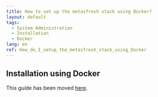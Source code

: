 ```yaml
---
title: How to set up the metasfresh stack using Docker?
layout: default
tags:
  - System Administration
  - Installation
  - Docker
lang: en
ref: How_do_I_setup_the_metasfresh_stack_using_Docker
---
```


## Installation using Docker
This guide has been moved [here](../../installation_collection/EN/How_do_I_setup_the_metasfresh_stack_using_Docker).

